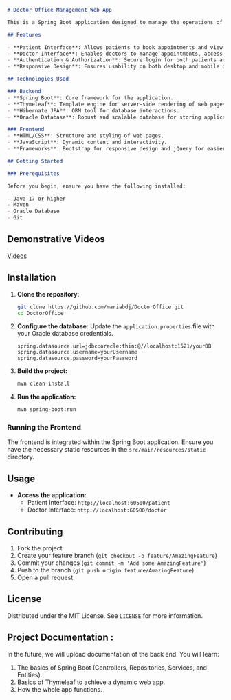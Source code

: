 ```markdown
# Doctor Office Management Web App

This is a Spring Boot application designed to manage the operations of a doctor's office. The application features separate interfaces for patients and doctors, utilizing a combination of modern web technologies and frameworks.

## Features

- **Patient Interface**: Allows patients to book appointments and view them displayed in a calendar.
- **Doctor Interface**: Enables doctors to manage appointments, access patient records, and provide consultation notes.
- **Authentication & Authorization**: Secure login for both patients and doctors.
- **Responsive Design**: Ensures usability on both desktop and mobile devices.

## Technologies Used

### Backend
- **Spring Boot**: Core framework for the application.
- **Thymeleaf**: Template engine for server-side rendering of web pages.
- **Hibernate JPA**: ORM tool for database interactions.
- **Oracle Database**: Robust and scalable database for storing application data.

### Frontend
- **HTML/CSS**: Structure and styling of web pages.
- **JavaScript**: Dynamic content and interactivity.
- **Frameworks**: Bootstrap for responsive design and jQuery for easier DOM manipulation.

## Getting Started

### Prerequisites

Before you begin, ensure you have the following installed:

- Java 17 or higher
- Maven
- Oracle Database
- Git
   ```
## Demonstrative Videos
[Videos](https://drive.google.com/drive/folders/1U7nd1kmjDceQrGdRWjVhjHM1exnXiVjS?usp=sharing)

## Installation

1. **Clone the repository:**
   ```bash
   git clone https://github.com/mariabdj/DoctorOffice.git
   cd DoctorOffice

2. **Configure the database:**
   Update the `application.properties` file with your Oracle database credentials.
   ```properties
   spring.datasource.url=jdbc:oracle:thin:@//localhost:1521/yourDB
   spring.datasource.username=yourUsername
   spring.datasource.password=yourPassword
   ```

3. **Build the project:**
   ```bash
   mvn clean install
   ```

4. **Run the application:**
   ```bash
   mvn spring-boot:run
   ```

### Running the Frontend

The frontend is integrated within the Spring Boot application. Ensure you have the necessary static resources in the `src/main/resources/static` directory.

## Usage

- **Access the application:**
  - Patient Interface: `http://localhost:60500/patient`
  - Doctor Interface: `http://localhost:60500/doctor`

## Contributing

1. Fork the project
2. Create your feature branch (`git checkout -b feature/AmazingFeature`)
3. Commit your changes (`git commit -m 'Add some AmazingFeature'`)
4. Push to the branch (`git push origin feature/AmazingFeature`)
5. Open a pull request

## License

Distributed under the MIT License. See `LICENSE` for more information.

## Project Documentation : 
In the future, we will upload documentation of the back end.
You will learn:
1. The basics of Spring Boot (Controllers, Repositories, Services, and Entities).
2. Basics of Thymeleaf to achieve a dynamic web app.
3. How the whole app functions.
